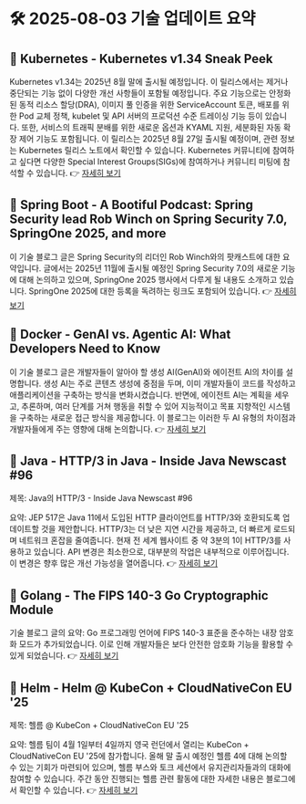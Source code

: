 # 🛠️ 2025-08-03 기술 업데이트 요약

## 🔹 Kubernetes - Kubernetes v1.34 Sneak Peek
Kubernetes v1.34는 2025년 8월 말에 출시될 예정입니다. 이 릴리스에서는 제거나 중단되는 기능 없이 다양한 개선 사항들이 포함될 예정입니다. 주요 기능으로는 안정화된 동적 리소스 할당(DRA), 이미지 풀 인증을 위한 ServiceAccount 토큰, 배포를 위한 Pod 교체 정책, kubelet 및 API 서버의 프로덕션 수준 트레이싱 기능 등이 있습니다. 또한, 서비스의 트래픽 분배를 위한 새로운 옵션과 KYAML 지원, 세분화된 자동 확장 제어 기능도 포함됩니다. 이 릴리스는 2025년 8월 27일 출시될 예정이며, 관련 정보는 Kubernetes 릴리스 노트에서 확인할 수 있습니다. Kubernetes 커뮤니티에 참여하고 싶다면 다양한 Special Interest Groups(SIGs)에 참여하거나 커뮤니티 미팅에 참석할 수 있습니다.
👉 [자세히 보기](https://kubernetes.io/blog/2025/07/28/kubernetes-v1-34-sneak-peek/)

## 🔹 Spring Boot - A Bootiful Podcast: Spring Security lead Rob Winch on Spring Security 7.0, SpringOne 2025, and more
이 기술 블로그 글은 Spring Security의 리더인 Rob Winch와의 팟캐스트에 대한 요약입니다. 글에서는 2025년 11월에 출시될 예정인 Spring Security 7.0의 새로운 기능에 대해 논의하고 있으며, SpringOne 2025 행사에서 다루게 될 내용도 소개하고 있습니다. SpringOne 2025에 대한 등록을 독려하는 링크도 포함되어 있습니다.
👉 [자세히 보기](https://spring.io/blog/2025/07/31/a-bootiful-podcast-rob-winch)

## 🔹 Docker - GenAI vs. Agentic AI: What Developers Need to Know
이 기술 블로그 글은 개발자들이 알아야 할 생성 AI(GenAI)와 에이전트 AI의 차이를 설명합니다. 생성 AI는 주로 콘텐츠 생성에 중점을 두며, 이미 개발자들이 코드를 작성하고 애플리케이션을 구축하는 방식을 변화시켰습니다. 반면에, 에이전트 AI는 계획을 세우고, 추론하며, 여러 단계를 거쳐 행동을 취할 수 있어 지능적이고 목표 지향적인 시스템을 구축하는 새로운 접근 방식을 제공합니다. 이 블로그는 이러한 두 AI 유형의 차이점과 개발자들에게 주는 영향에 대해 논의합니다.
👉 [자세히 보기](https://www.docker.com/blog/genai-vs-agentic-ai/)

## 🔹 Java - HTTP/3 in Java - Inside Java Newscast #96
제목: Java의 HTTP/3 - Inside Java Newscast #96

요약: JEP 517은 Java 11에서 도입된 HTTP 클라이언트를 HTTP/3와 호환되도록 업데이트할 것을 제안합니다. HTTP/3는 더 낮은 지연 시간을 제공하고, 더 빠르게 로드되며 네트워크 혼잡을 줄여줍니다. 현재 전 세계 웹사이트 중 약 3분의 1이 HTTP/3를 사용하고 있습니다. API 변경은 최소한으로, 대부분의 작업은 내부적으로 이루어집니다. 이 변경은 향후 많은 개선 가능성을 열어줍니다.
👉 [자세히 보기](https://inside.java/2025/07/31/newscast-96/)

## 🔹 Golang - The FIPS 140-3 Go Cryptographic Module
기술 블로그 글의 요약: Go 프로그래밍 언어에 FIPS 140-3 표준을 준수하는 내장 암호화 모드가 추가되었습니다. 이로 인해 개발자들은 보다 안전한 암호화 기능을 활용할 수 있게 되었습니다.
👉 [자세히 보기](https://go.dev/blog/fips140)

## 🔹 Helm - Helm @ KubeCon + CloudNativeCon EU '25
제목: 헬름 @ KubeCon + CloudNativeCon EU '25

요약: 헬름 팀이 4월 1일부터 4일까지 영국 런던에서 열리는 KubeCon + CloudNativeCon EU '25에 참가합니다. 올해 말 출시 예정인 헬름 4에 대해 논의할 수 있는 기회가 마련되어 있으며, 헬름 부스와 토크 세션에서 유지관리자들과의 대화에 참여할 수 있습니다. 주간 동안 진행되는 헬름 관련 활동에 대한 자세한 내용은 블로그에서 확인할 수 있습니다.
👉 [자세히 보기](https://helm.sh/blog/helm-at-kubecon-eu-25/)

